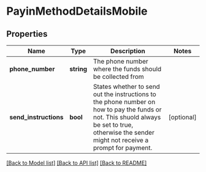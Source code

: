 # PayinMethodDetailsMobile

## Properties
Name | Type | Description | Notes
------------ | ------------- | ------------- | -------------
**phone_number** | **string** | The phone number where the funds should be collected from | 
**send_instructions** | **bool** | States whether to send out the instructions to the phone number on how to pay the funds or not. This shuold always be set to true, otherwise the sender might not receive a prompt for payment. | [optional] 

[[Back to Model list]](../README.md#documentation-for-models) [[Back to API list]](../README.md#documentation-for-api-endpoints) [[Back to README]](../README.md)


